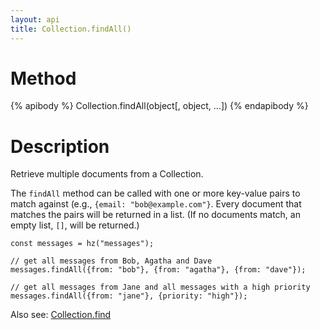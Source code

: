 ```yaml
---
layout: api
title: Collection.findAll()
---
```


# Method

{% apibody %}
Collection.findAll(object[, object, ...])
{% endapibody %}

# Description

Retrieve multiple documents from a Collection.

The `findAll` method can be called with one or more key-value pairs to match against (e.g., `{email: "bob@example.com"}`. Every document that matches the pairs will be returned in a list. (If no documents match, an empty list, `[]`, will be returned.)

```
const messages = hz("messages");

// get all messages from Bob, Agatha and Dave
messages.findAll({from: "bob"}, {from: "agatha"}, {from: "dave"});

// get all messages from Jane and all messages with a high priority
messages.findAll({from: "jane"}, {priority: "high"});
```

Also see: [Collection.find][cf]

[cf]: /api/collection-find/
